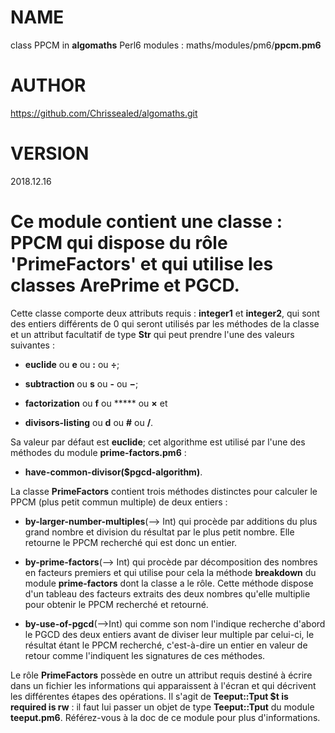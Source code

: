 NAME
====

class PPCM in **algomaths** Perl6 modules : maths/modules/pm6/**ppcm.pm6**

AUTHOR
======

https://github.com/Chrissealed/algomaths.git

VERSION
=======

2018.12.16

Ce module contient une classe : PPCM qui dispose du rôle 'PrimeFactors' et qui utilise les classes ArePrime et PGCD.
====================================================================================================================

Cette classe comporte deux attributs requis : **integer1** et **integer2**, qui sont des entiers différents de 0 qui seront utilisés par les méthodes de la classe et un attribut facultatif de type **Str** qui peut prendre l'une des valeurs suivantes :

  * **euclide** ou **e** ou **:** ou **÷**;

  * **subtraction** ou **s** ou **-** ou **−**;

  * **factorization** ou **f** ou ***** ou **×** et

  * **divisors-listing** ou **d** ou **#** ou **/**.

Sa valeur par défaut est **euclide**; cet algorithme est utilisé par l'une des méthodes du module **prime-factors.pm6** :

  * **have-common-divisor($pgcd-algorithm)**.

La classe **PrimeFactors** contient trois méthodes distinctes pour calculer le PPCM (plus petit commun multiple) de deux entiers :

  * **by-larger-number-multiples**(--> Int) qui procède par additions du plus grand nombre et division du résultat par le plus petit nombre. Elle retourne le PPCM recherché qui est donc un entier.

  * **by-prime-factors**(--> Int) qui procède par décomposition des nombres en facteurs premiers et qui utilise pour cela la méthode **breakdown** du module **prime-factors** dont la classe a le rôle. Cette méthode dispose d'un tableau des facteurs extraits des deux nombres qu'elle multiplie pour obtenir le PPCM recherché et retourné.

  * **by-use-of-pgcd**(-->Int) qui comme son nom l'indique recherche d'abord le PGCD des deux entiers avant de diviser leur multiple par celui-ci, le résultat étant le PPCM recherché, c'est-à-dire un entier en valeur de retour comme l'indiquent les signatures de ces méthodes.

Le rôle **PrimeFactors** possède en outre un attribut requis destiné à écrire dans un fichier les informations qui apparaissent à l'écran et qui décrivent les différentes étapes des opérations. Il s'agit de **Teeput::Tput $t is required is rw** : il faut lui passer un objet de type **Teeput::Tput** du module **teeput.pm6**. Référez-vous à la doc de ce module pour plus d'informations.

